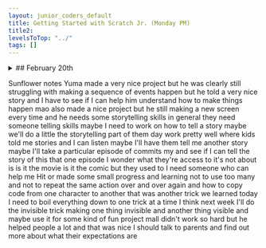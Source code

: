 ```yaml
---
layout: junior_coders_default
title: Getting Started with Scratch Jr. (Monday PM)
title2: 
levelsToTop: "../"
tags: []
---
```


<details markdown=1>
<summary markdown=1>## February 20th
</summary>

## February 20th


### Homework due February 27th

Finish or make a new story project.

### Recap for February 20th


ScratchJr.
  :Today in ScratchJr. we talked about the story of the 3 little pigs, which everyone seemed to know and enjoy telling me. Then I showed the kids this the the 3 little pigs project, which was derived from a student project done last year.

![Imgur](https://i.imgur.com/MpHYbr7.gif){: .jsgif}

This involves all the skills we have been working on so far, especially sending messages and all the movement and control blocks.

Project of the day
  : The project of the day was to tell a story, either a well-known one, or one you make up. Naturally some kdis were interested in make Kimetsu no Yaiba stories, but they also made other stories, for example, this story is about a bear. He uses a time machine to go back in time 24 hours, but his time machine leaves him, so in the end he has to way a day for it to come back. The clever bit is that the story then repeats itself forever!

![Imgur](https://i.imgur.com/UvV0AGG.gif){: .jsgif}

Face Project:
  : One kid also finished up his face project, which came out pretty well.

![Imgur](https://i.imgur.com/uCg80sb.gif){: .jsgif}

</details>

Sunflower notes Yuma made a very nice project but he was clearly still struggling with making a sequence of events happen but he told a very nice story and I have to see if I can help him understand how to make things happen 
mao also made a nice project but he still making a new screen every time and he needs some storytelling skills in general they need someone telling skills maybe I need to work on how to tell a story maybe we'll do a little the storytelling part of them day work pretty well where kids told me stories and I can listen maybe I'll have them tell me another story maybe I'll take a particular episode of commits my and see if I can tell the story of this that one episode I wonder what they're access to it's not about is is it the movie is it the comic but they used to I need someone who can help me Hit or made some small progress and learning not to use too many and not to repeat the same action over and over again and how to copy code from one character to another that was another trick we learned today I need to boil everything down to one trick at a time I think next week I'll do the invisible trick making one thing invisible and another thing visible and maybe use it for some kind of fun project mall didn't work so hard but he helped people a lot and that was nice I should talk to parents and find out more about what their expectations are

